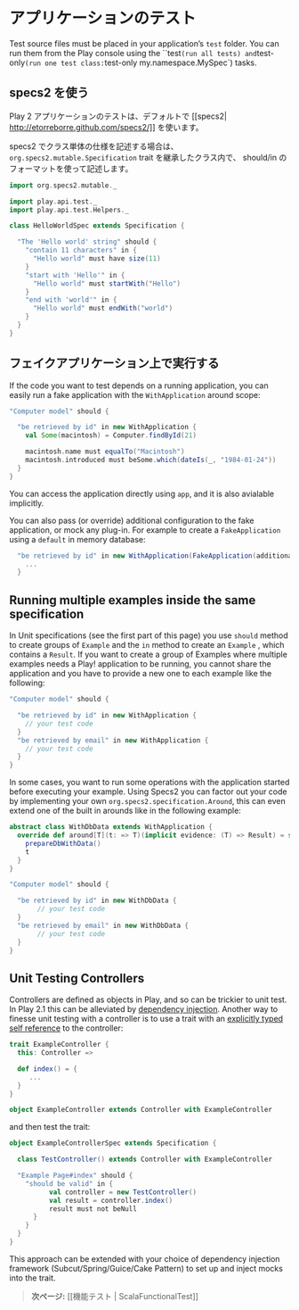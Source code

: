 <!--
# Testing your application
-->
# アプリケーションのテスト

Test source files must be placed in your application’s `test` folder. You can run them from the Play console using the ``test` (run all tests) and `test-only` (run one test class: `test-only my.namespace.MySpec`) tasks.

<!--
## Using specs2
-->
## specs2 を使う

<!--
The default way to test a Play 2 application is by using [[specs2| http://etorreborre.github.com/specs2/]].
-->
Play 2 アプリケーションのテストは、デフォルトで [[specs2| http://etorreborre.github.com/specs2/]] を使います。

<!--
Unit specifications extend the `org.specs2.mutable.Specification` trait and are using the should/in format:
-->
specs2 でクラス単体の仕様を記述する場合は、`org.specs2.mutable.Specification` trait を継承したクラス内で、 should/in のフォーマットを使って記述します。

```scala
import org.specs2.mutable._

import play.api.test._
import play.api.test.Helpers._

class HelloWorldSpec extends Specification {

  "The 'Hello world' string" should {
    "contain 11 characters" in {
      "Hello world" must have size(11)
    }
    "start with 'Hello'" in {
      "Hello world" must startWith("Hello")
    }
    "end with 'world'" in {
      "Hello world" must endWith("world")
    }
  }
}
```

<!--
## Running in a fake application
-->
## フェイクアプリケーション上で実行する

If the code you want to test depends on a running application, you can easily run a fake application with the `WithApplication` around
scope:

```scala
"Computer model" should {

  "be retrieved by id" in new WithApplication {
    val Some(macintosh) = Computer.findById(21)

    macintosh.name must equalTo("Macintosh")
    macintosh.introduced must beSome.which(dateIs(_, "1984-01-24"))  
  }
}
```

You can access the application directly using `app`, and it is also avialable implicitly.

You can also pass (or override) additional configuration to the fake application, or mock any plug-in. For example to create a `FakeApplication` using a `default` in memory database:

```scala
  "be retrieved by id" in new WithApplication(FakeApplication(additionalConfiguration = inMemoryDatabase())) {
    ...
  }
```

## Running multiple examples inside the same specification

In Unit specifications (see the first part of this page) you use ``should`` method to create groups of ``Example`` and the ``in`` method to create an ``Example`` , which contains a ``Result``. If you want to create a group of Examples where multiple examples needs a Play! application to be running, you cannot share the application and you have to provide a new one to each example like the following:

```scala
"Computer model" should {

  "be retrieved by id" in new WithApplication {
    // your test code
  }
  "be retrieved by email" in new WithApplication {
    // your test code
  }
}
```

In some cases, you want to run some operations with the application started before executing your example. Using Specs2
you can factor out your code by implementing your own ``org.specs2.specification.Around``, this can even extend one of
the built in arounds like in the following example:

```scala
abstract class WithDbData extends WithApplication {
  override def around[T](t: => T)(implicit evidence: (T) => Result) = super.around {
    prepareDbWithData() 
    t
  }
}

"Computer model" should {

  "be retrieved by id" in new WithDbData {
       // your test code
  }
  "be retrieved by email" in new WithDbData {
       // your test code
  }
}
```

## Unit Testing Controllers

Controllers are defined as objects in Play, and so can be trickier to unit test.  In Play 2.1 this can be alleviated by [dependency injection](https://github.com/playframework/Play20/wiki/ScalaDependencyInjection). Another way to finesse unit testing with a controller is to use a trait with an [explicitly typed self reference](http://www.naildrivin5.com/scalatour/wiki_pages/ExplcitlyTypedSelfReferences) to the controller:

```scala
trait ExampleController {
  this: Controller =>

  def index() = {
     ...
  }
}

object ExampleController extends Controller with ExampleController
```

and then test the trait:

```scala
object ExampleControllerSpec extends Specification {

  class TestController() extends Controller with ExampleController

  "Example Page#index" should {
    "should be valid" in {
          val controller = new TestController()          
          val result = controller.index()          
          result must not beNull
      }
    }
  }
}
```

This approach can be extended with your choice of dependency injection framework (Subcut/Spring/Guice/Cake Pattern) to set up and inject mocks into the trait.

<!--
> **Next:** [[Writing functional tests | ScalaFunctionalTest]]
-->
> **次ページ:** [[機能テスト | ScalaFunctionalTest]]